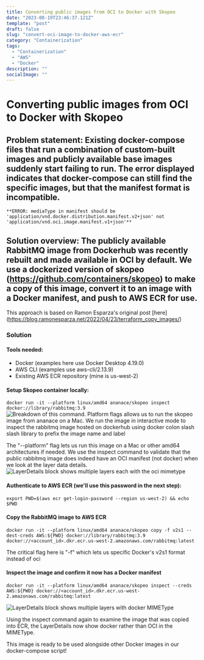 ```yaml
---
title: Converting public images from OCI to Docker with Skopeo
date: "2023-08-19T23:46:37.121Z"
template: "post"
draft: false
slug: "convert-oci-image-to-docker-aws-ecr"
category: "Containerization"
tags:
  - "Containerization"
  - "AWS"
  - "Docker"
description: ""
socialImage: ""
---
```


# Converting public images from OCI to Docker with Skopeo

## Problem statement: Existing docker-compose files that run a combination of custom-built images and publicly available base images suddenly start failing to run. The error displayed indicates that docker-compose can still find the specific images, but that the manifest format is incompatible. 

	**ERROR: mediaType in manifest should be 'application/vnd.docker.distribution.manifest.v2+json' not 'application/vnd.oci.image.manifest.v1+json'**

## Solution overview: The publicly available RabbitMQ image from Dockerhub was recently rebuilt and made available in OCI by default. We use a dockerized version of skopeo (https://github.com/containers/skopeo) to make a copy of this image, convert it to an image with a Docker manifest, and push to AWS ECR for use. 

This approach is based on Ramon Esparza's original post [here] (https://blog.ramonesparza.net/2022/04/23/terraform_copy_images/)

### Solution

#### Tools needed:
* Docker (examples here use Docker Desktop 4.19.0)
* AWS CLI (examples use aws-cli/2.13.9)
* Existing AWS ECR repository (mine is us-west-2)

#### Setup Skopeo container locally:
`docker run -it --platform linux/amd64 ananace/skopeo inspect docker://library/rabbitmq:3.9`  
![Breakdown of this command. Platform flags allows us to run the skopeo image from ananace on a Mac. We run the image in interactive mode to inspect the rabbitmq image hosted on dockerhub using docker colon slash slash library to prefix the image name and label](/media/skopeo-inspect-command.png) 

The "--platform" flag lets us run this image on a Mac or other amd64 architectures if needed. We use the inspect command to validate that the public rabbitmq image does indeed have an OCI manifest (not docker) when we look at the layer data details.    
![LayerDetails block shows multiple layers each with the oci mimetype](/media/skopeo-oci-mimetype.png)


#### Authenticate to AWS ECR (we'll use this password in the next step):
`export PWD=$(aws ecr get-login-password --region us-west-2) && echo $PWD`

#### Copy the RabbitMQ image to AWS ECR

`docker run -it --platform linux/amd64 ananace/skopeo copy -f v2s1 --dest-creds AWS:${PWD} docker://library/rabbitmq:3.9 docker://<account_id>.dkr.ecr.us-west-2.amazonaws.com/rabbitmq:latest`  

The critical flag here is "-f" which lets us specific Docker's v2s1 format instead of oci

#### Inspect the image and confirm it now has a Docker manifest
`docker run -it --platform linux/amd64 ananace/skopeo inspect --creds AWS:${PWD} docker://<account_id>.dkr.ecr.us-west-2.amazonaws.com/rabbitmq:latest` 

![LayerDetails block shows multiple layers with docker MIMEType](/media/skopeo-docker-mimetype.png) 

Using the inspect command again to examine the image that was copied into ECR, the LayerDetails now show docker rather than OCI in the MIMEType.    

This image is ready to be used alongside other Docker images in our docker-compose script!


